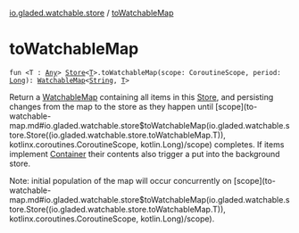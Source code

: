 [io.gladed.watchable.store](index.md) / [toWatchableMap](./to-watchable-map.md)

# toWatchableMap

`fun <T : `[`Any`](https://kotlinlang.org/api/latest/jvm/stdlib/kotlin/-any/index.html)`> `[`Store`](-store/index.md)`<`[`T`](to-watchable-map.md#T)`>.toWatchableMap(scope: CoroutineScope, period: `[`Long`](https://kotlinlang.org/api/latest/jvm/stdlib/kotlin/-long/index.html)`): `[`WatchableMap`](../io.gladed.watchable/-watchable-map/index.md)`<`[`String`](https://kotlinlang.org/api/latest/jvm/stdlib/kotlin/-string/index.html)`, `[`T`](to-watchable-map.md#T)`>`

Return a [WatchableMap](../io.gladed.watchable/-watchable-map/index.md) containing all items in this [Store](-store/index.md), and persisting changes from the map to the store
as they happen until [scope](to-watchable-map.md#io.gladed.watchable.store$toWatchableMap(io.gladed.watchable.store.Store((io.gladed.watchable.store.toWatchableMap.T)), kotlinx.coroutines.CoroutineScope, kotlin.Long)/scope) completes. If items implement [Container](-container/index.md) their contents also trigger
a put into the background store.

Note: initial population of the map will occur concurrently on [scope](to-watchable-map.md#io.gladed.watchable.store$toWatchableMap(io.gladed.watchable.store.Store((io.gladed.watchable.store.toWatchableMap.T)), kotlinx.coroutines.CoroutineScope, kotlin.Long)/scope).


